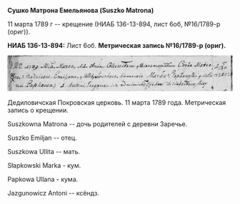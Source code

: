 **Сушко Матрона Емельянова (Suszko Matrona)**

11 марта 1789 г -- крещение (НИАБ 136-13-894, лист 6об, №16/1789-р
(ориг)).

**НИАБ 136-13-894:** Лист 6об. **Метрическая запись №16/1789-р (ориг).**

![](./media/9096ea2ace853b0645225ca11919fcb0fbe13c63.png)

Дедиловичская Покровская церковь. 11 марта 1789 года. Метрическая запись
о крещении.

Suszkowna Matrona -- дочь родителей с деревни Заречье.

Suszko Emiljan -- отец.

Suszkowa Ullita -- мать.

Słapkowski Marka - кум.

Papkowa Ullana - кума.

Jazgunowicz Antoni -- ксёндз.
